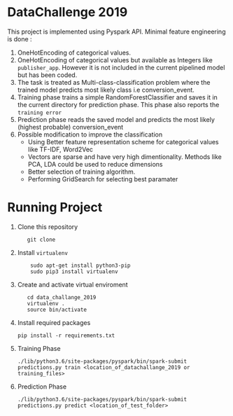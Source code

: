 # DataChallenge 2019

This project is implemented using Pyspark API. Minimal feature engineering is done : 
1. OneHotEncoding of categorical values.
2. OneHotEncoding of categorical values but available as Integers like `publisher_app`. However it is not included in the current pipelined model but has been coded.
3. The task is treated as Multi-class-classification problem where the trained model predicts most likely class i.e conversion_event.
4. Training phase trains a simple RandomForestClassifier and saves it in the current directory for prediction phase. This phase also reports the `training error`
4. Prediction phase reads the saved model and predicts the most likely (highest probable) conversion_event
5. Possible modification to improve the classification
    * Using Better feature representation scheme for categorical values like TF-IDF, Word2Vec
    * Vectors are sparse and have very high dimentionality. Methods like PCA, LDA could be used to reduce dimensions
    * Better selection of training algorithm.
    * Performing GridSearch for selecting best paramater
    
# Running Project
1. Clone this repository
     ```
        git clone 
    ```
2. Install `virtualenv` 
    ```
        sudo apt-get install python3-pip
        sudo pip3 install virtualenv 
    ```
2. Create and activate virtual enviroment
     ```
        cd data_challange_2019
        virtualenv .
        source bin/activate
     ```
3. Install required packages
     ```
    pip install -r requirements.txt
     ```
4. Training Phase
    ```
    ./lib/python3.6/site-packages/pyspark/bin/spark-submit predictions.py train <location_of_datachallange_2019 or training_files>
    ```
5. Prediction Phase
    ```
    ./lib/python3.6/site-packages/pyspark/bin/spark-submit predictions.py predict <location_of_test_folder>
    ```


